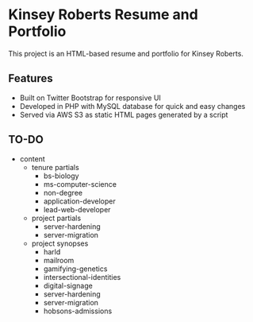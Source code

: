 # Kinsey Roberts Resume and Portfolio
This project is an HTML-based resume and portfolio for Kinsey Roberts.

## Features
* Built on Twitter Bootstrap for responsive UI
* Developed in PHP with MySQL database for quick and easy changes
* Served via AWS S3 as static HTML pages generated by a script

## TO-DO
* content
    * tenure partials
        * bs-biology
        * ms-computer-science
        * non-degree
        * application-developer
        * lead-web-developer
    * project partials
        * server-hardening
        * server-migration
    * project synopses
        * harld
        * mailroom
        * gamifying-genetics
        * intersectional-identities
        * digital-signage
        * server-hardening
        * server-migration
        * hobsons-admissions
